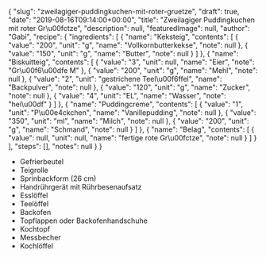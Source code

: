 {
    "slug": "zweilagiger-puddingkuchen-mit-roter-gruetze",
    "draft": true,
    "date": "2019-08-16T09:14:00+00:00",
    "title": "Zweilagiger Puddingkuchen mit roter Gr\u00fctze",
    "description": null,
    "featuredImage": null,
    "author": "Gabi",
    "recipe": {
        "ingredients": [
            {
                "name": "Keksteig",
                "contents": [
                    {
                        "value": "200",
                        "unit": "g",
                        "name": "Vollkornbutterkekse",
                        "note": null
                    },
                    {
                        "value": "150",
                        "unit": "g",
                        "name": "Butter",
                        "note": null
                    }
                ]
            },
            {
                "name": "Biskuitteig",
                "contents": [
                    {
                        "value": "3",
                        "unit": null,
                        "name": "Eier",
                        "note": "Gr\u00f6\u00dfe M"
                    },
                    {
                        "value": "200",
                        "unit": "g",
                        "name": "Mehl",
                        "note": null
                    },
                    {
                        "value": "2",
                        "unit": "gestrichene Teel\u00f6ffel",
                        "name": "Backpulver",
                        "note": null
                    },
                    {
                        "value": "120",
                        "unit": "g",
                        "name": "Zucker",
                        "note": null
                    },
                    {
                        "value": "4",
                        "unit": "EL",
                        "name": "Wasser",
                        "note": "hei\u00df"
                    }
                ]
            },
            {
                "name": "Puddingcreme",
                "contents": [
                    {
                        "value": "1",
                        "unit": "P\u00e4ckchen",
                        "name": "Vanillepudding",
                        "note": null
                    },
                    {
                        "value": "350",
                        "unit": "ml",
                        "name": "Milch",
                        "note": null
                    },
                    {
                        "value": "200",
                        "unit": "g",
                        "name": "Schmand",
                        "note": null
                    }
                ]
            },
            {
                "name": "Belag",
                "contents": [
                    {
                        "value": null,
                        "unit": null,
                        "name": "fertige rote Gr\u00fctze",
                        "note": null
                    }
                ]
            }
        ],
        "steps": [],
        "notes": null
    }
}

- Gefrierbeutel
- Teigrolle
- Sprinbackform (26 cm)
- Handrührgerät mit Rührbesenaufsatz
- Esslöffel
- Teelöffel
- Backofen
- Topflappen oder Backofenhandschuhe
- Kochtopf
- Messbecher
- Kochlöffel